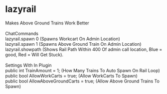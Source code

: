 # lazyrail
Makes Above Ground Trains Work Better<br><br>
ChatCommands<br>
lazyrail.spawn 0 (Spawns Workcart On Admin Location)<br>
lazyrail.spawn 1 (Spawns Above Ground Train On Admin Location)<br>
lazyrail.showpath (Shows Rail Path Within 400 Of admin call location, Blue = good, Red = Will Get Stuck).<br><br>Settings With In Plugin<br>
		public int TrainAmount = 1; (How Many Trains To Auto Spawn On Rail Loop)<br>
		public bool AllowWorkCarts = true; (Allow WorkCarts To Spawn)<br>
		public bool AllowAboveGroundCarts = true; (Allow Above Ground Trains To Spawn)<br>
